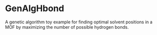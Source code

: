 # GenAlgHbond
A genetic algorithm toy example for finding optimal solvent positions in a MOF by maximizing the number of possible hydrogen bonds.
